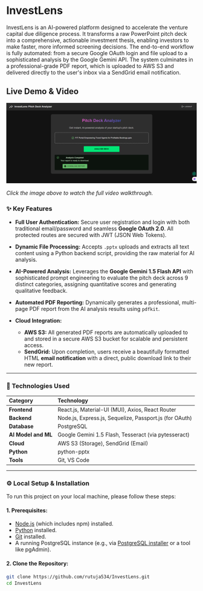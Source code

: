 # InvestLens
InvestLens is an AI-powered platform designed to accelerate the venture capital due diligence process. It transforms a raw PowerPoint pitch deck into a comprehensive, actionable investment thesis, enabling investors to make faster, more informed screening decisions.
The end-to-end workflow is fully automated: from a secure Google OAuth login and file upload to a sophisticated analysis by the Google Gemini API. The system culminates in a professional-grade PDF report, which is uploaded to AWS S3 and delivered directly to the user's inbox via a SendGrid email notification.
## Live Demo & Video

[![InvestLens Demo Video](https://github.com/rutuja534/InvestLens/blob/ac3f579c11ae4ec8a6ca10f964a3ec6c493867ee/thumbnail.png)]([https://vimeo.com/YOUR_VIMEO_VIDEO_ID](https://vimeo.com/1105530159?share=copy))

*Click the image above to watch the full video walkthrough.*


### ✨ Key Features

*   **Full User Authentication:** Secure user registration and login with both traditional email/password and seamless **Google OAuth 2.0**. All protected routes are secured with JWT (JSON Web Tokens).

*   **Dynamic File Processing:** Accepts `.pptx` uploads and extracts all text content using a Python backend script, providing the raw material for AI analysis.

*   **AI-Powered Analysis:** Leverages the **Google Gemini 1.5 Flash API** with sophisticated prompt engineering to evaluate the pitch deck across 9 distinct categories, assigning quantitative scores and generating qualitative feedback.

*   **Automated PDF Reporting:** Dynamically generates a professional, multi-page PDF report from the AI analysis results using `pdfkit`.

*   **Cloud Integration:**
    *   **AWS S3:** All generated PDF reports are automatically uploaded to and stored in a secure AWS S3 bucket for scalable and persistent access.
    *   **SendGrid:** Upon completion, users receive a beautifully formatted HTML **email notification** with a direct, public download link to their new report.

---

### 🔧 Technologies Used

| Category   | Technology                                               |
| :--------- | :---------------------------------------------------     |
| **Frontend** | React.js, Material-UI (MUI), Axios, React Router     |
| **Backend**  | Node.js, Express.js, Sequelize, Passport.js (for OAuth) |
| **Database** | PostgreSQL                                           |
| **AI Model and ML** | Google Gemini 1.5 Flash, Tesseract (via pytesseract)                              |
| **Cloud**    | AWS S3 (Storage), SendGrid (Email)                     |
| **Python**   | python-pptx                                          |
| **Tools**    | Git, VS Code                                         |

---
### ⚙️ Local Setup & Installation

To run this project on your local machine, please follow these steps:

#### 1. Prerequisites:
*   [Node.js](https://nodejs.org/) (which includes npm) installed.
*   [Python](https://www.python.org/) installed.
*   [Git](https://git-scm.com/) installed.
*   A running PostgreSQL instance (e.g., via [PostgreSQL installer](https://www.postgresql.org/download/) or a tool like pgAdmin).

#### 2. Clone the Repository:
```bash
git clone https://github.com/rutuja534/InvestLens.git
cd InvestLens

